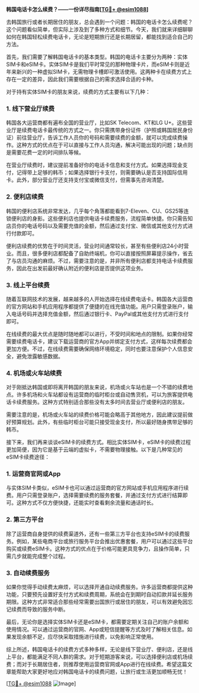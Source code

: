 **韩国电话卡怎么续费？——一份详尽指南[[TG💪+ @esim1088](https://t.me/s/esim1088)]**

去韩国旅行或者长期居住的朋友，总会遇到一个问题：韩国的电话卡怎么续费呢？这个问题看似简单，但实际上涉及到了多种方式和细节。今天，我们就来详细聊聊如何在韩国轻松续费电话卡，无论是短期旅行还是长期居留，都能找到适合自己的方法。

首先，我们需要了解韩国电话卡的基本类型。韩国的电话卡主要分为两种：实体SIM卡和eSIM卡。实体SIM卡是我们平时常见的那种物理卡片，而eSIM卡则是近年来新兴的一种虚拟SIM卡，无需物理卡槽即可激活使用。这两种卡在续费方式上存在一定的差异，因此我们需要根据自己的需求选择合适的卡种。

对于持有实体SIM卡的朋友来说，续费的方式主要有以下几种：

### 1. **线下营业厅续费**
韩国各大运营商都有遍布全国的营业厅，比如SK Telecom、KT和LG U+。这些营业厅是续费电话卡最传统的方式之一。你只需携带身份证件（护照或韩国居民身份证）前往营业厅，告诉工作人员你的号码和需要续费的金额，就可以完成续费操作。这种方式的优点在于可以直接与工作人员沟通，解决可能出现的问题；缺点则是需要花费一定的时间排队等候。

在营业厅续费时，建议提前准备好你的电话卡信息和支付方式。如果选择现金支付，记得带上足够的韩币；如果选择银行卡支付，则需要确认是否支持国际信用卡。此外，部分营业厅还支持支付宝或微信支付，但需事先咨询清楚。

### 2. **便利店续费**
韩国的便利店系统非常发达，几乎每个角落都能看到7-Eleven、CU、GS25等连锁便利店的身影。这些便利店也提供电话卡续费服务，流程简单快捷。你只需告知店员你的电话号码以及需要充值的金额，然后通过支付宝、微信或其他支付方式进行付款即可。

便利店续费的优势在于时间灵活，营业时间通常较长，甚至有些便利店24小时营业。而且，很多便利店都配备了自助终端机，你可以直接按照屏幕提示操作，省去了与店员沟通的麻烦。不过，需要注意的是，并非所有便利店都支持电话卡续费服务，因此在出发前最好确认附近的便利店是否提供这项业务。

### 3. **线上平台续费**
随着互联网技术的发展，越来越多的人开始选择在线续费电话卡。韩国各大运营商的官方网站和手机应用程序都提供了便捷的在线充值功能。用户只需登录账户，输入电话号码并选择充值金额，然后通过银行卡、PayPal或其他支付方式进行支付即可。

在线续费的最大优点是随时随地都可以进行，不受时间和地点的限制。如果你经常需要续费电话卡，建议下载运营商的官方App并绑定支付方式，这样每次续费都会更加方便。不过，在线续费需要确保网络环境稳定，同时也要注意保护个人信息安全，避免泄露敏感数据。

### 4. **机场或火车站续费**
对于刚抵达韩国或即将离开韩国的朋友来说，机场或火车站也是一个不错的续费地点。许多机场和火车站都设有运营商的临时柜台或自动售货机，可以为旅客提供电话卡续费服务。这种方式特别适合那些没有太多时间去营业厅或便利店的朋友。

需要注意的是，机场或火车站的续费价格可能会略高于其他地方，因此建议提前做好预算规划。此外，有些临时柜台可能只接受现金支付，所以最好随身携带足够的韩币。

接下来，我们再来谈谈eSIM卡的续费方式。相比实体SIM卡，eSIM卡的续费过程更加简便，因为它是基于云端的虚拟卡，不需要物理接触。以下是几种常见的eSIM卡续费途径：

### 1. **运营商官网或App**
与实体SIM卡类似，eSIM卡也可以通过运营商的官方网站或手机应用程序进行续费。用户只需登录账户，选择需要续费的服务套餐，并通过支付方式进行结算即可。这种方式不仅方便快捷，还能实时查看剩余流量和通话时长。

### 2. **第三方平台**
除了运营商自身提供的续费渠道外，还有一些第三方平台也支持eSIM卡的续费服务。例如，某些电商平台或旅行服务平台会推出优惠套餐，用户可以通过这些平台购买或续费eSIM卡。这种方式的优点在于价格可能更具竞争力，且操作简单，只需几步就能完成整个过程。

### 3. **自动续费服务**
如果你觉得手动续费太麻烦，可以选择开通自动续费服务。许多运营商都提供这种功能，只要预先设置好支付方式和续费周期，系统会在到期时自动扣款并延长服务期限。这种方式非常适合那些经常需要出国旅行或居住的朋友，可以有效避免因忘记续费而导致的服务中断。

最后，无论你是选择实体SIM卡还是eSIM卡，都需要定期关注自己的账户余额和使用情况。可以通过运营商的官网、App或短信提醒等方式及时了解相关信息。如果发现余额不足，应尽快采取措施进行续费，以免影响正常使用。

综上所述，韩国电话卡的续费方式多种多样，无论是线下营业厅、便利店，还是线上平台，都能满足不同人群的需求。对于短期游客来说，可以选择便利店或机场续费；而对于长期居住者，则推荐使用运营商官网或App进行在线续费。希望这篇文章能帮助大家更好地应对韩国电话卡的续费问题，让旅行或生活更加顺畅无忧！

[[TG💪+ @esim1088](https://t.me/s/esim1088) ![Image](https://i.postimg.cc/4NQfJmqS/Snipaste-2025-05-13-00-14-12.png)]